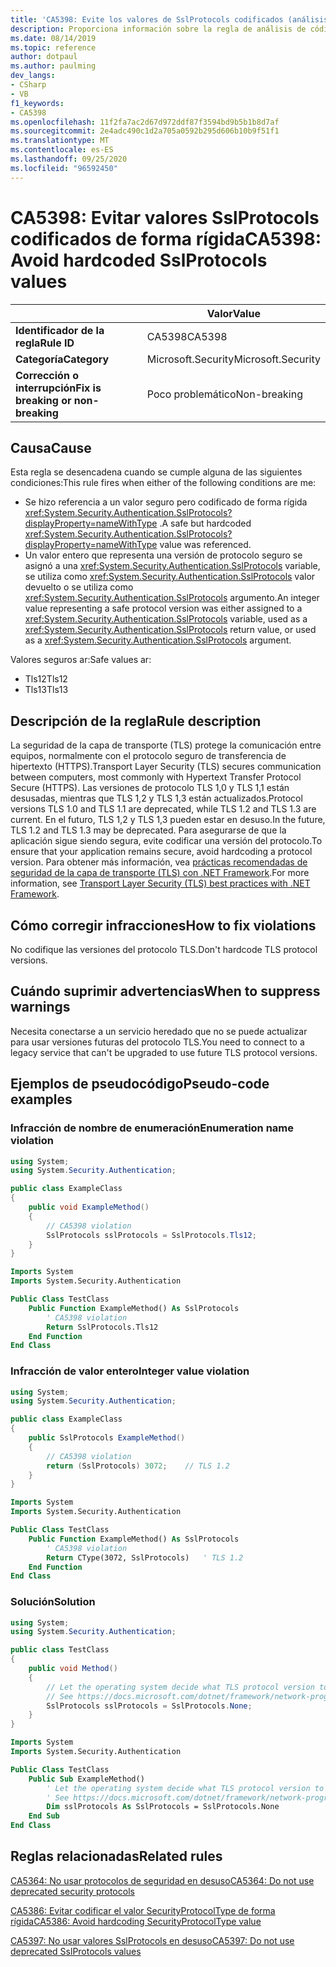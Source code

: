```yaml
---
title: 'CA5398: Evite los valores de SslProtocols codificados (análisis de código)'
description: Proporciona información sobre la regla de análisis de código CA5398, incluidas las causas, cómo corregir las infracciones y cuándo suprimirlas.
ms.date: 08/14/2019
ms.topic: reference
author: dotpaul
ms.author: paulming
dev_langs:
- CSharp
- VB
f1_keywords:
- CA5398
ms.openlocfilehash: 11f2fa7ac2d67d972ddf87f3594bd9b5b1b8d7af
ms.sourcegitcommit: 2e4adc490c1d2a705a0592b295d606b10b9f51f1
ms.translationtype: MT
ms.contentlocale: es-ES
ms.lasthandoff: 09/25/2020
ms.locfileid: "96592450"
---
```

# <a name="ca5398-avoid-hardcoded-sslprotocols-values"></a><span data-ttu-id="7e0be-103">CA5398: Evitar valores SslProtocols codificados de forma rígida</span><span class="sxs-lookup"><span data-stu-id="7e0be-103">CA5398: Avoid hardcoded SslProtocols values</span></span>

| | <span data-ttu-id="7e0be-104">Valor</span><span class="sxs-lookup"><span data-stu-id="7e0be-104">Value</span></span> |
|-|-|
| <span data-ttu-id="7e0be-105">**Identificador de la regla**</span><span class="sxs-lookup"><span data-stu-id="7e0be-105">**Rule ID**</span></span> |<span data-ttu-id="7e0be-106">CA5398</span><span class="sxs-lookup"><span data-stu-id="7e0be-106">CA5398</span></span>|
| <span data-ttu-id="7e0be-107">**Categoría**</span><span class="sxs-lookup"><span data-stu-id="7e0be-107">**Category**</span></span> |<span data-ttu-id="7e0be-108">Microsoft.Security</span><span class="sxs-lookup"><span data-stu-id="7e0be-108">Microsoft.Security</span></span>|
| <span data-ttu-id="7e0be-109">**Corrección o interrupción**</span><span class="sxs-lookup"><span data-stu-id="7e0be-109">**Fix is breaking or non-breaking**</span></span> |<span data-ttu-id="7e0be-110">Poco problemático</span><span class="sxs-lookup"><span data-stu-id="7e0be-110">Non-breaking</span></span>|

## <a name="cause"></a><span data-ttu-id="7e0be-111">Causa</span><span class="sxs-lookup"><span data-stu-id="7e0be-111">Cause</span></span>

<span data-ttu-id="7e0be-112">Esta regla se desencadena cuando se cumple alguna de las siguientes condiciones:</span><span class="sxs-lookup"><span data-stu-id="7e0be-112">This rule fires when either of the following conditions are me:</span></span>

- <span data-ttu-id="7e0be-113">Se hizo referencia a un valor seguro pero codificado de forma rígida <xref:System.Security.Authentication.SslProtocols?displayProperty=nameWithType> .</span><span class="sxs-lookup"><span data-stu-id="7e0be-113">A safe but hardcoded <xref:System.Security.Authentication.SslProtocols?displayProperty=nameWithType> value was referenced.</span></span>
- <span data-ttu-id="7e0be-114">Un valor entero que representa una versión de protocolo seguro se asignó a una <xref:System.Security.Authentication.SslProtocols> variable, se utiliza como  <xref:System.Security.Authentication.SslProtocols> valor devuelto o se utiliza como <xref:System.Security.Authentication.SslProtocols> argumento.</span><span class="sxs-lookup"><span data-stu-id="7e0be-114">An integer value representing a safe protocol version was either assigned to a <xref:System.Security.Authentication.SslProtocols> variable, used as a  <xref:System.Security.Authentication.SslProtocols> return value, or used as a <xref:System.Security.Authentication.SslProtocols> argument.</span></span>

<span data-ttu-id="7e0be-115">Valores seguros ar:</span><span class="sxs-lookup"><span data-stu-id="7e0be-115">Safe values ar:</span></span>

- <span data-ttu-id="7e0be-116">Tls12</span><span class="sxs-lookup"><span data-stu-id="7e0be-116">Tls12</span></span>
- <span data-ttu-id="7e0be-117">Tls13</span><span class="sxs-lookup"><span data-stu-id="7e0be-117">Tls13</span></span>

## <a name="rule-description"></a><span data-ttu-id="7e0be-118">Descripción de la regla</span><span class="sxs-lookup"><span data-stu-id="7e0be-118">Rule description</span></span>

<span data-ttu-id="7e0be-119">La seguridad de la capa de transporte (TLS) protege la comunicación entre equipos, normalmente con el protocolo seguro de transferencia de hipertexto (HTTPS).</span><span class="sxs-lookup"><span data-stu-id="7e0be-119">Transport Layer Security (TLS) secures communication between computers, most commonly with Hypertext Transfer Protocol Secure (HTTPS).</span></span> <span data-ttu-id="7e0be-120">Las versiones de protocolo TLS 1,0 y TLS 1,1 están desusadas, mientras que TLS 1,2 y TLS 1,3 están actualizados.</span><span class="sxs-lookup"><span data-stu-id="7e0be-120">Protocol versions TLS 1.0 and TLS 1.1 are deprecated, while TLS 1.2 and TLS 1.3 are current.</span></span> <span data-ttu-id="7e0be-121">En el futuro, TLS 1,2 y TLS 1,3 pueden estar en desuso.</span><span class="sxs-lookup"><span data-stu-id="7e0be-121">In the future, TLS 1.2 and TLS 1.3 may be deprecated.</span></span> <span data-ttu-id="7e0be-122">Para asegurarse de que la aplicación sigue siendo segura, evite codificar una versión del protocolo.</span><span class="sxs-lookup"><span data-stu-id="7e0be-122">To ensure that your application remains secure, avoid hardcoding a protocol version.</span></span> <span data-ttu-id="7e0be-123">Para obtener más información, vea [prácticas recomendadas de seguridad de la capa de transporte (TLS) con .NET Framework](../../../framework/network-programming/tls.md).</span><span class="sxs-lookup"><span data-stu-id="7e0be-123">For more information, see [Transport Layer Security (TLS) best practices with .NET Framework](../../../framework/network-programming/tls.md).</span></span>

## <a name="how-to-fix-violations"></a><span data-ttu-id="7e0be-124">Cómo corregir infracciones</span><span class="sxs-lookup"><span data-stu-id="7e0be-124">How to fix violations</span></span>

<span data-ttu-id="7e0be-125">No codifique las versiones del protocolo TLS.</span><span class="sxs-lookup"><span data-stu-id="7e0be-125">Don't hardcode TLS protocol versions.</span></span>

## <a name="when-to-suppress-warnings"></a><span data-ttu-id="7e0be-126">Cuándo suprimir advertencias</span><span class="sxs-lookup"><span data-stu-id="7e0be-126">When to suppress warnings</span></span>

<span data-ttu-id="7e0be-127">Necesita conectarse a un servicio heredado que no se puede actualizar para usar versiones futuras del protocolo TLS.</span><span class="sxs-lookup"><span data-stu-id="7e0be-127">You need to connect to a legacy service that can't be upgraded to use future TLS protocol versions.</span></span>

## <a name="pseudo-code-examples"></a><span data-ttu-id="7e0be-128">Ejemplos de pseudocódigo</span><span class="sxs-lookup"><span data-stu-id="7e0be-128">Pseudo-code examples</span></span>

### <a name="enumeration-name-violation"></a><span data-ttu-id="7e0be-129">Infracción de nombre de enumeración</span><span class="sxs-lookup"><span data-stu-id="7e0be-129">Enumeration name violation</span></span>

```csharp
using System;
using System.Security.Authentication;

public class ExampleClass
{
    public void ExampleMethod()
    {
        // CA5398 violation
        SslProtocols sslProtocols = SslProtocols.Tls12;
    }
}
```

```vb
Imports System
Imports System.Security.Authentication

Public Class TestClass
    Public Function ExampleMethod() As SslProtocols
        ' CA5398 violation
        Return SslProtocols.Tls12
    End Function
End Class
```

### <a name="integer-value-violation"></a><span data-ttu-id="7e0be-130">Infracción de valor entero</span><span class="sxs-lookup"><span data-stu-id="7e0be-130">Integer value violation</span></span>

```csharp
using System;
using System.Security.Authentication;

public class ExampleClass
{
    public SslProtocols ExampleMethod()
    {
        // CA5398 violation
        return (SslProtocols) 3072;    // TLS 1.2
    }
}
```

```vb
Imports System
Imports System.Security.Authentication

Public Class TestClass
    Public Function ExampleMethod() As SslProtocols
        ' CA5398 violation
        Return CType(3072, SslProtocols)   ' TLS 1.2
    End Function
End Class
```

### <a name="solution"></a><span data-ttu-id="7e0be-131">Solución</span><span class="sxs-lookup"><span data-stu-id="7e0be-131">Solution</span></span>

```csharp
using System;
using System.Security.Authentication;

public class TestClass
{
    public void Method()
    {
        // Let the operating system decide what TLS protocol version to use.
        // See https://docs.microsoft.com/dotnet/framework/network-programming/tls
        SslProtocols sslProtocols = SslProtocols.None;
    }
}
```

```vb
Imports System
Imports System.Security.Authentication

Public Class TestClass
    Public Sub ExampleMethod()
        ' Let the operating system decide what TLS protocol version to use.
        ' See https://docs.microsoft.com/dotnet/framework/network-programming/tls
        Dim sslProtocols As SslProtocols = SslProtocols.None
    End Sub
End Class
```

## <a name="related-rules"></a><span data-ttu-id="7e0be-132">Reglas relacionadas</span><span class="sxs-lookup"><span data-stu-id="7e0be-132">Related rules</span></span>

[<span data-ttu-id="7e0be-133">CA5364: No usar protocolos de seguridad en desuso</span><span class="sxs-lookup"><span data-stu-id="7e0be-133">CA5364: Do not use deprecated security protocols</span></span>](ca5364.md)

[<span data-ttu-id="7e0be-134">CA5386: Evitar codificar el valor SecurityProtocolType de forma rígida</span><span class="sxs-lookup"><span data-stu-id="7e0be-134">CA5386: Avoid hardcoding SecurityProtocolType value</span></span>](ca5386.md)

[<span data-ttu-id="7e0be-135">CA5397: No usar valores SslProtocols en desuso</span><span class="sxs-lookup"><span data-stu-id="7e0be-135">CA5397: Do not use deprecated SslProtocols values</span></span>](ca5397.md)
